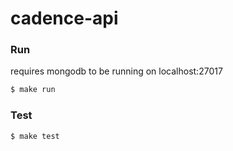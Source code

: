 # cadence-api

### Run

requires mongodb to be running on localhost:27017

```bash
$ make run
```

### Test

```bash
$ make test
```




